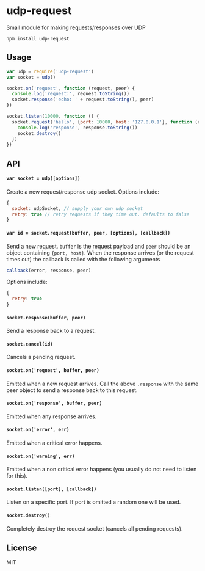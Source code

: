 # udp-request

Small module for making requests/responses over UDP

```
npm install udp-request
```

## Usage

``` js
var udp = require('udp-request')
var socket = udp()

socket.on('request', function (request, peer) {
  console.log('request:', request.toString())
  socket.response('echo: ' + request.toString(), peer)
})

socket.listen(10000, function () {
  socket.request('hello', {port: 10000, host: '127.0.0.1'}, function (err, response) {
    console.log('response', response.toString())
    socket.destroy()
  })
})
```

## API

#### `var socket = udp([options])`

Create a new request/response udp socket. Options include:

``` js
{
  socket: udpSocket, // supply your own udp socket
  retry: true // retry requests if they time out. defaults to false
}
```

#### `var id = socket.request(buffer, peer, [options], [callback])`

Send a new request. `buffer` is the request payload and `peer` should be an object containing `{port, host}`.
When the response arrives (or the request times out) the callback is called with the following arguments

``` js
callback(error, response, peer)
```

Options include:

``` js
{
  retry: true
}
```

#### `socket.response(buffer, peer)`

Send a response back to a request.

#### `socket.cancel(id)`

Cancels a pending request.

#### `socket.on('request', buffer, peer)`

Emitted when a new request arrives. Call the above `.response` with the same peer object to send a response back to this request.

#### `socket.on('response', buffer, peer)`

Emitted when any response arrives.

#### `socket.on('error', err)`

Emitted when a critical error happens.

#### `socket.on('warning', err)`

Emitted when a non critical error happens (you usually do not need to listen for this).

#### `socket.listen([port], [callback])`

Listen on a specific port. If port is omitted a random one will be used.

#### `socket.destroy()`

Completely destroy the request socket (cancels all pending requests).

## License

MIT
